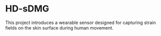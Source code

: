 # HD-sDMG
This project introduces a wearable sensor designed for capturing strain fields on the skin surface during human movement. 
